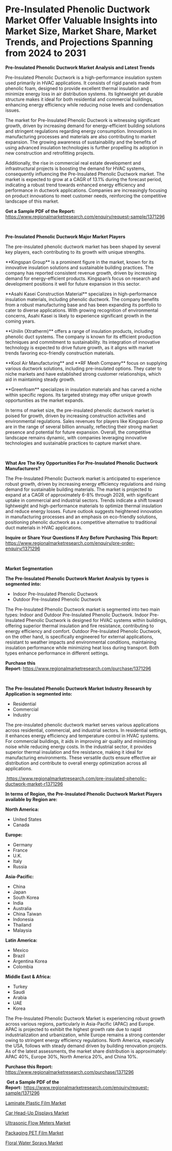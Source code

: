 <p><h1>Pre-Insulated Phenolic Ductwork Market Offer Valuable Insights into Market Size, Market Share, Market Trends, and Projections Spanning from 2024 to 2031</h1></p><p><strong>Pre-Insulated Phenolic Ductwork Market Analysis and Latest Trends</strong></p>
<p><p>Pre-Insulated Phenolic Ductwork is a high-performance insulation system used primarily in HVAC applications. It consists of rigid panels made from phenolic foam, designed to provide excellent thermal insulation and minimize energy loss in air distribution systems. Its lightweight yet durable structure makes it ideal for both residential and commercial buildings, enhancing energy efficiency while reducing noise levels and condensation issues.</p><p>The market for Pre-Insulated Phenolic Ductwork is witnessing significant growth, driven by increasing demand for energy-efficient building solutions and stringent regulations regarding energy consumption. Innovations in manufacturing processes and materials are also contributing to market expansion. The growing awareness of sustainability and the benefits of using advanced insulation technologies is further propelling its adoption in new construction and retrofitting projects.</p><p>Additionally, the rise in commercial real estate development and infrastructural projects is boosting the demand for HVAC systems, consequently influencing the Pre-Insulated Phenolic Ductwork market. The market is expected to grow at a CAGR of 13.1% during the forecast period, indicating a robust trend towards enhanced energy efficiency and performance in ductwork applications. Companies are increasingly focusing on product innovations to meet customer needs, reinforcing the competitive landscape of this market.</p></p>
<p><strong>Get a Sample PDF of the Report:&nbsp;</strong> <a href="https://www.regionalmarketresearch.com/enquiry/request-sample/1371296">https://www.regionalmarketresearch.com/enquiry/request-sample/1371296</a></p>
<p>&nbsp;</p>
<p><strong>Pre-Insulated Phenolic Ductwork Major Market Players</strong></p>
<p><p>The pre-insulated phenolic ductwork market has been shaped by several key players, each contributing to its growth with unique strengths. </p><p>**Kingspan Group** is a prominent figure in the market, known for its innovative insulation solutions and sustainable building practices. The company has reported consistent revenue growth, driven by increasing demand for energy-efficient products. Kingspan’s focus on research and development positions it well for future expansion in this sector.</p><p>**Asahi Kasei Construction Material** specializes in high-performance insulation materials, including phenolic ductwork. The company benefits from a robust manufacturing base and has been expanding its portfolio to cater to diverse applications. With growing recognition of environmental concerns, Asahi Kasei is likely to experience significant growth in the coming years.</p><p>**Unilin (Xtratherm)** offers a range of insulation products, including phenolic duct systems. The company is known for its efficient production techniques and commitment to sustainability. Its integration of innovative technology is expected to drive future growth, as it aligns with market trends favoring eco-friendly construction materials.</p><p>**Kool Air Manufacturing** and **RF Meeh Company** focus on supplying various ductwork solutions, including pre-insulated options. They cater to niche markets and have established strong customer relationships, which aid in maintaining steady growth. </p><p>**Greenfoam** specializes in insulation materials and has carved a niche within specific regions. Its targeted strategy may offer unique growth opportunities as the market expands.</p><p>In terms of market size, the pre-insulated phenolic ductwork market is poised for growth, driven by increasing construction activities and environmental regulations. Sales revenues for players like Kingspan Group are in the range of several billion annually, reflecting their strong market presence and potential for future expansion. Overall, the competitive landscape remains dynamic, with companies leveraging innovative technologies and sustainable practices to capture market share.</p></p>
<p>&nbsp;</p>
<p><strong>What Are The Key Opportunities For Pre-Insulated Phenolic Ductwork Manufacturers?</strong></p>
<p><p>The Pre-Insulated Phenolic Ductwork market is anticipated to experience robust growth, driven by increasing energy efficiency regulations and rising demand for sustainable building materials. The market is projected to expand at a CAGR of approximately 6-8% through 2028, with significant uptake in commercial and industrial sectors. Trends indicate a shift toward lightweight and high-performance materials to optimize thermal insulation and reduce energy losses. Future outlook suggests heightened innovation in manufacturing processes and an emphasis on eco-friendly solutions, positioning phenolic ductwork as a competitive alternative to traditional duct materials in HVAC applications.</p></p>
<p><strong>Inquire or Share Your Questions If Any Before Purchasing This Report:</strong> <a href="https://www.regionalmarketresearch.com/enquiry/pre-order-enquiry/1371296">https://www.regionalmarketresearch.com/enquiry/pre-order-enquiry/1371296</a></p>
<p>&nbsp;</p>
<p><strong>Market Segmentation</strong></p>
<p><strong>The Pre-Insulated Phenolic Ductwork Market Analysis by types is segmented into:</strong></p>
<p><ul><li>Indoor Pre-Insulated Phenolic Ductwork</li><li>Outdoor Pre-Insulated Phenolic Ductwork</li></ul></p>
<p><p>The Pre-Insulated Phenolic Ductwork market is segmented into two main types: Indoor and Outdoor Pre-Insulated Phenolic Ductwork. Indoor Pre-Insulated Phenolic Ductwork is designed for HVAC systems within buildings, offering superior thermal insulation and fire resistance, contributing to energy efficiency and comfort. Outdoor Pre-Insulated Phenolic Ductwork, on the other hand, is specifically engineered for external applications, resistant to weather impacts and environmental conditions, maintaining insulation performance while minimizing heat loss during transport. Both types enhance performance in different settings.</p></p>
<p><strong>Purchase this Report:&nbsp;</strong><a href="https://www.regionalmarketresearch.com/purchase/1371296">https://www.regionalmarketresearch.com/purchase/1371296</a></p>
<p>&nbsp;</p>
<p><strong>The Pre-Insulated Phenolic Ductwork Market Industry Research by Application is segmented into:</strong></p>
<p><ul><li>Residential</li><li>Commercial</li><li>Industry</li></ul></p>
<p><p>The pre-insulated phenolic ductwork market serves various applications across residential, commercial, and industrial sectors. In residential settings, it enhances energy efficiency and temperature control in HVAC systems. For commercial buildings, it aids in improving air quality and minimizing noise while reducing energy costs. In the industrial sector, it provides superior thermal insulation and fire resistance, making it ideal for manufacturing environments. These versatile ducts ensure effective air distribution and contribute to overall energy optimization across all applications.</p></p>
<p><a href="https://www.regionalmarketresearch.com/pre-insulated-phenolic-ductwork-market-r1371296">&nbsp;https://www.regionalmarketresearch.com/pre-insulated-phenolic-ductwork-market-r1371296</a></p>
<p><strong>In terms of Region, the Pre-Insulated Phenolic Ductwork Market Players available by Region are:</strong></p>
<p>
    <p> <strong> North America: </strong>
        <ul>
            <li>United States</li>
            <li>Canada</li>
        </ul>
        </p> 
    <p> <strong> Europe: </strong>
        <ul>
            <li>Germany</li>
            <li>France</li>
            <li>U.K.</li>
            <li>Italy</li>
            <li>Russia</li>
        </ul>
        </p> 
    <p> <strong> Asia-Pacific: </strong>
        <ul>
            <li>China</li>
            <li>Japan</li>
            <li>South Korea</li>
            <li>India</li>
            <li>Australia</li>
            <li>China Taiwan</li>
            <li>Indonesia</li>
            <li>Thailand</li>
            <li>Malaysia</li>
        </ul>
        </p> 
    <p> <strong> Latin America: </strong>
        <ul>
            <li>Mexico</li>
            <li>Brazil</li>
            <li>Argentina Korea</li>
            <li>Colombia</li>
        </ul>
        </p> 
    <p> <strong> Middle East & Africa: </strong>
        <ul>
            <li>Turkey</li>
            <li>Saudi</li>
            <li>Arabia</li>
            <li>UAE</li>
            <li>Korea</li>
        </ul>
    </p>
    </p>
<p><p>The Pre-Insulated Phenolic Ductwork Market is experiencing robust growth across various regions, particularly in Asia-Pacific (APAC) and Europe. APAC is projected to exhibit the highest growth rate due to rapid industrialization and urbanization, while Europe remains a strong contender owing to stringent energy efficiency regulations. North America, especially the USA, follows with steady demand driven by building renovation projects. As of the latest assessments, the market share distribution is approximately: APAC 40%, Europe 30%, North America 20%, and China 10%.</p></p>
<p><strong>Purchase this Report: </strong><a href="https://www.regionalmarketresearch.com/purchase/1371296">https://www.regionalmarketresearch.com/purchase/1371296</a></p>
<p>&nbsp;<strong>Get a Sample PDF of the Report:&nbsp;&nbsp;</strong><a href="https://www.regionalmarketresearch.com/enquiry/request-sample/1371296">https://www.regionalmarketresearch.com/enquiry/request-sample/1371296</a></p>
<p><strong></strong></p>
<p><p><a href="https://issuu.com/reportprime-2/docs/laminate-plastic-film-market-size-2_8e579b80d32af6">Laminate Plastic Film Market</a></p><p><a href="https://medium.com/@royfoote9153/car-head-up-displays-industry-sector-market-dynamics-and-future-scenarios-2024-2031-fb0b2e71a1ba">Car Head-Up Displays Market</a></p><p><a href="https://medium.com/@royfoote9153/charting-the-future-comprehensive-analysis-of-the-global-ultrasonic-flow-meters-market-2024-2031-aa67ac72b5bc">Ultrasonic Flow Meters Market</a></p><p><a href="https://issuu.com/reportprime-2/docs/packaging-pet-film-market-size-2030_46336470aa3724">Packaging PET Film Market</a></p><p><a href="https://github.com/GroverBarry/Market-Research-Report-List-7/blob/main/floral-water-sprays-market.md">Floral Water Sprays Market</a></p></p>